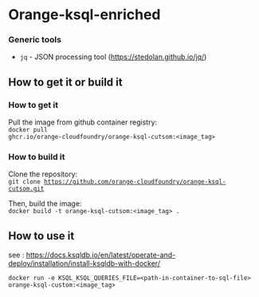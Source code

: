 # Orange-ksql-enriched

### Generic tools
 * `jq` - JSON processing tool (https://stedolan.github.io/jq/)
 
 ## How to get it or build it

### How to get it
Pull the image from github container registry:  
<code>docker pull ghcr.io/orange-cloudfoundry/orange-ksql-cutsom:<image_tag></code>

### How to build it
Clone the repository:  
<code>git clone https://github.com/orange-cloudfoundry/orange-ksql-cutsom.git</code>

Then, build the image:  
<code>docker build -t orange-ksql-cutsom:<image_tag> .</code>

## How to use it

see : https://docs.ksqldb.io/en/latest/operate-and-deploy/installation/install-ksqldb-with-docker/

`docker run -e KSQL_KSQL_QUERIES_FILE=<path-in-container-to-sql-file> orange-ksql-custom:<image_tag>`
